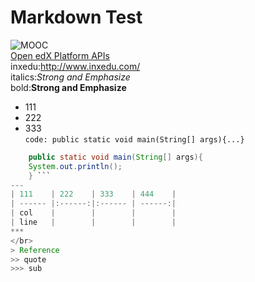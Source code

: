 # Markdown Test
![MOOC](https://timgsa.baidu.com/timg?image&quality=80&size=b9999_10000&sec=1489581903091&di=3e6cdfd21010b1aa68a1d21d8661478a&imgtype=0&src=http%3A%2F%2Fwww.68idc.cn%2Fhelp%2Fuploads%2Fallimg%2F150119%2F0S533G09-29.png)</br>
[Open edX Platform APIs](http://edx.readthedocs.io/projects/edx-platform-api/en/latest/)</br>
inxedu:<http://www.inxedu.com/></br>
italics:*Strong and Emphasize*</br>
bold:**Strong and Emphasize**</br>
* 111
* 222
* 333</br>
`code: public static void main(String[] args){...} `</br>

``` java
    public static void main(String[] args){
    System.out.println();
    } ```
---
| 111    | 222    | 333    | 444    | 
| ------ |:------:|:------ | ------:|
| col  	 |        |        |    	|
| line 	 |        |        |    	|
***
</br>
> Reference
>> quote
>>> sub